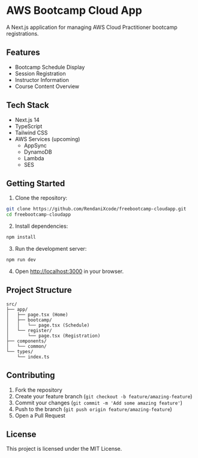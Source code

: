 # AWS Bootcamp Cloud App

A Next.js application for managing AWS Cloud Practitioner bootcamp registrations.

## Features

- Bootcamp Schedule Display
- Session Registration
- Instructor Information
- Course Content Overview

## Tech Stack

- Next.js 14
- TypeScript
- Tailwind CSS
- AWS Services (upcoming)
  - AppSync
  - DynamoDB
  - Lambda
  - SES

## Getting Started

1. Clone the repository:
```bash
git clone https://github.com/RendaniXcode/freebootcamp-cloudapp.git
cd freebootcamp-cloudapp
```

2. Install dependencies:
```bash
npm install
```

3. Run the development server:
```bash
npm run dev
```

4. Open [http://localhost:3000](http://localhost:3000) in your browser.

## Project Structure

```
src/
├── app/
│   ├── page.tsx (Home)
│   ├── bootcamp/
│   │   └── page.tsx (Schedule)
│   └── register/
│       └── page.tsx (Registration)
├── components/
│   └── common/
└── types/
    └── index.ts
```

## Contributing

1. Fork the repository
2. Create your feature branch (`git checkout -b feature/amazing-feature`)
3. Commit your changes (`git commit -m 'Add some amazing feature'`)
4. Push to the branch (`git push origin feature/amazing-feature`)
5. Open a Pull Request

## License

This project is licensed under the MIT License.
